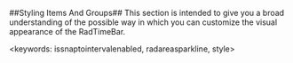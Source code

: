 ##Styling Items And Groups##
This section is intended to give you a broad understanding of the possible way in which you can customize the visual appearance of the RadTimeBar.

<keywords: issnaptointervalenabled, radareasparkline, style> 